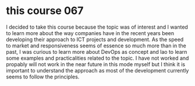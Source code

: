 # this course 067
I decided to take this course because the topic was of interest and I wanted to learn more about the way companies have in the recent years been developing their approach to ICT projects and development. As the speed to market and responsiveness seems of essence so much more than in the past, I was curious to learn more about DevOps as concept and lao to learn some examples and practicalities related to the topic. I have not worked and propably will not work in the near future in this mode myself but I think it is important to understand the approach as most of the development currently seems to follow the principles.
